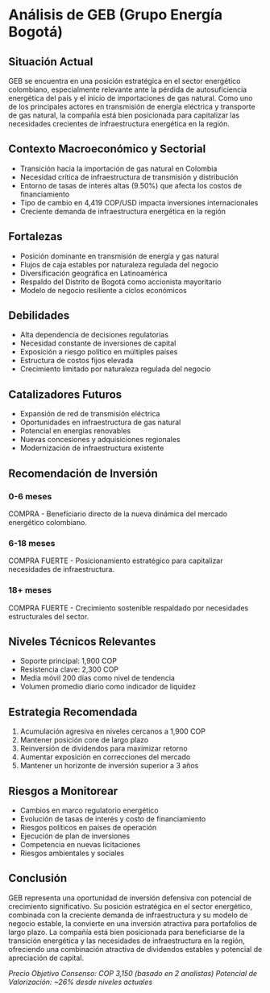# Análisis de GEB (Grupo Energía Bogotá)

## Situación Actual

GEB se encuentra en una posición estratégica en el sector energético colombiano, especialmente relevante ante la pérdida de autosuficiencia energética del país y el inicio de importaciones de gas natural. Como uno de los principales actores en transmisión de energía eléctrica y transporte de gas natural, la compañía está bien posicionada para capitalizar las necesidades crecientes de infraestructura energética en la región.

## Contexto Macroeconómico y Sectorial

- Transición hacia la importación de gas natural en Colombia
- Necesidad crítica de infraestructura de transmisión y distribución
- Entorno de tasas de interés altas (9.50%) que afecta los costos de financiamiento
- Tipo de cambio en 4,419 COP/USD impacta inversiones internacionales
- Creciente demanda de infraestructura energética en la región

## Fortalezas

- Posición dominante en transmisión de energía y gas natural
- Flujos de caja estables por naturaleza regulada del negocio
- Diversificación geográfica en Latinoamérica
- Respaldo del Distrito de Bogotá como accionista mayoritario
- Modelo de negocio resiliente a ciclos económicos

## Debilidades

- Alta dependencia de decisiones regulatorias
- Necesidad constante de inversiones de capital
- Exposición a riesgo político en múltiples países
- Estructura de costos fijos elevada
- Crecimiento limitado por naturaleza regulada del negocio

## Catalizadores Futuros

- Expansión de red de transmisión eléctrica
- Oportunidades en infraestructura de gas natural
- Potencial en energías renovables
- Nuevas concesiones y adquisiciones regionales
- Modernización de infraestructura existente

## Recomendación de Inversión

### 0-6 meses

COMPRA - Beneficiario directo de la nueva dinámica del mercado energético colombiano.

### 6-18 meses

COMPRA FUERTE - Posicionamiento estratégico para capitalizar necesidades de infraestructura.

### 18+ meses

COMPRA FUERTE - Crecimiento sostenible respaldado por necesidades estructurales del sector.

## Niveles Técnicos Relevantes

- Soporte principal: 1,900 COP
- Resistencia clave: 2,300 COP
- Media móvil 200 días como nivel de tendencia
- Volumen promedio diario como indicador de liquidez

## Estrategia Recomendada

1. Acumulación agresiva en niveles cercanos a 1,900 COP
2. Mantener posición core de largo plazo
3. Reinversión de dividendos para maximizar retorno
4. Aumentar exposición en correcciones del mercado
5. Mantener un horizonte de inversión superior a 3 años

## Riesgos a Monitorear

- Cambios en marco regulatorio energético
- Evolución de tasas de interés y costo de financiamiento
- Riesgos políticos en países de operación
- Ejecución de plan de inversiones
- Competencia en nuevas licitaciones
- Riesgos ambientales y sociales

## Conclusión

GEB representa una oportunidad de inversión defensiva con potencial de crecimiento significativo. Su posición estratégica en el sector energético, combinada con la creciente demanda de infraestructura y su modelo de negocio estable, la convierte en una inversión atractiva para portafolios de largo plazo. La compañía está bien posicionada para beneficiarse de la transición energética y las necesidades de infraestructura en la región, ofreciendo una combinación atractiva de dividendos estables y potencial de apreciación de capital.

_Precio Objetivo Consenso: COP 3,150 (basado en 2 analistas)_
_Potencial de Valorización: ~26% desde niveles actuales_
